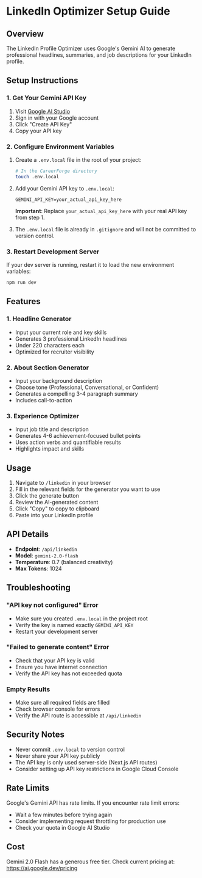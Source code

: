 # LinkedIn Optimizer Setup Guide

## Overview
The LinkedIn Profile Optimizer uses Google's Gemini AI to generate professional headlines, summaries, and job descriptions for your LinkedIn profile.

## Setup Instructions

### 1. Get Your Gemini API Key

1. Visit [Google AI Studio](https://aistudio.google.com/app/apikey)
2. Sign in with your Google account
3. Click "Create API Key"
4. Copy your API key

### 2. Configure Environment Variables

1. Create a `.env.local` file in the root of your project:
   ```bash
   # In the CareerForge directory
   touch .env.local
   ```

2. Add your Gemini API key to `.env.local`:
   ```env
   GEMINI_API_KEY=your_actual_api_key_here
   ```

   **Important**: Replace `your_actual_api_key_here` with your real API key from step 1.

3. The `.env.local` file is already in `.gitignore` and will not be committed to version control.

### 3. Restart Development Server

If your dev server is running, restart it to load the new environment variables:

```bash
npm run dev
```

## Features

### 1. Headline Generator
- Input your current role and key skills
- Generates 3 professional LinkedIn headlines
- Under 220 characters each
- Optimized for recruiter visibility

### 2. About Section Generator
- Input your background description
- Choose tone (Professional, Conversational, or Confident)
- Generates a compelling 3-4 paragraph summary
- Includes call-to-action

### 3. Experience Optimizer
- Input job title and description
- Generates 4-6 achievement-focused bullet points
- Uses action verbs and quantifiable results
- Highlights impact and skills

## Usage

1. Navigate to `/linkedin` in your browser
2. Fill in the relevant fields for the generator you want to use
3. Click the generate button
4. Review the AI-generated content
5. Click "Copy" to copy to clipboard
6. Paste into your LinkedIn profile

## API Details

- **Endpoint**: `/api/linkedin`
- **Model**: `gemini-2.0-flash`
- **Temperature**: 0.7 (balanced creativity)
- **Max Tokens**: 1024

## Troubleshooting

### "API key not configured" Error
- Make sure you created `.env.local` in the project root
- Verify the key is named exactly `GEMINI_API_KEY`
- Restart your development server

### "Failed to generate content" Error
- Check that your API key is valid
- Ensure you have internet connection
- Verify the API key has not exceeded quota

### Empty Results
- Make sure all required fields are filled
- Check browser console for errors
- Verify the API route is accessible at `/api/linkedin`

## Security Notes

- Never commit `.env.local` to version control
- Never share your API key publicly
- The API key is only used server-side (Next.js API routes)
- Consider setting up API key restrictions in Google Cloud Console

## Rate Limits

Google's Gemini API has rate limits. If you encounter rate limit errors:
- Wait a few minutes before trying again
- Consider implementing request throttling for production use
- Check your quota in Google AI Studio

## Cost

Gemini 2.0 Flash has a generous free tier. Check current pricing at:
https://ai.google.dev/pricing
